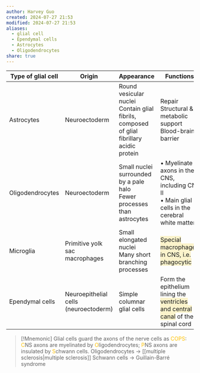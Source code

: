 ```yaml
---
author: Harvey Guo
created: 2024-07-27 21:53
modified: 2024-07-27 21:53
aliases:
  - glial cell
  - Ependymal cells
  - Astrocytes
  - Oligodendrocytes
share: true
---
```

| Type of glial cell | Origin                                | Appearance                                                                                   | Functions                                                                                                                             |
| ------------------ | ------------------------------------- | -------------------------------------------------------------------------------------------- | ------------------------------------------------------------------------------------------------------------------------------------- |
| Astrocytes         | Neuroectoderm                         | Round vesicular nuclei<br>Contain glial fibrils, composed of glial fibrillary acidic protein | Repair<br>Structural & metabolic support<br>Blood-brain barrier                                                                       |
| Oligodendrocytes   | Neuroectoderm                         | Small nuclei surrounded by a pale halo<br>Fewer processes than astrocytes                    | • Myelinate axons in the CNS, including CN II <br>• Main glial cells in the cerebral white matter                                     |
| Microglia          | Primitive yolk sac macrophages        | Small elongated nuclei<br>Many short branching processes                                     | <span style="background:rgba(240, 200, 0, 0.2)">Special macrophages in CNS, i.e. phagocytic</span>                                    |
| Ependymal cells    | Neuroepithelial cells (neuroectoderm) | Simple columnar glial cells                                                                  | Form the epithelium lining the <span style="background:rgba(240, 200, 0, 0.2)">ventricles and central canal</span> of the spinal cord |


>[!Mnemonic] 
>Glial cells guard the axons of the nerve cells as <font color="#ffc000">COPS</font>: <font color="#ffc000">C</font>NS axons are myelinated by <font color="#ffc000">O</font>ligodendrocytes; <font color="#ffc000">P</font>NS axons are insulated by <font color="#ffc000">S</font>chwann cells.
>Oligodendrocytes → [[multiple sclerosis|multiple sclerosis]]
>Schwann cells → Guillain-Barré syndrome
